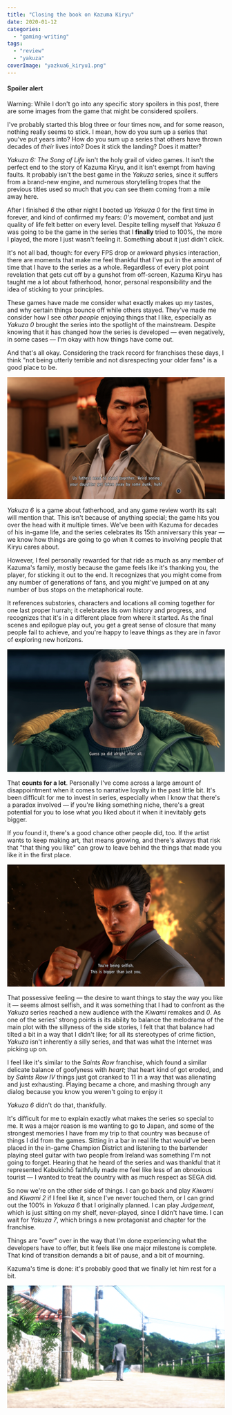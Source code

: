 ```yaml
---
title: "Closing the book on Kazuma Kiryu"
date: 2020-01-12
categories: 
  - "gaming-writing"
tags: 
  - "review"
  - "yakuza"
coverImage: "yazkua6_kiryu1.png"
---
```


#### Spoiler alert

Warning: While I don't go into any specific story spoilers in this post, there are some images from the game that might be considered spoilers.

I've probably started this blog three or four times now, and for some reason, nothing really seems to stick. I mean, how do you sum up a series that you've put years into? How do you sum up a series that others have thrown decades of _their_ lives into? Does it stick the landing? Does it matter?

_Yakuza 6: The Song of Life_ isn't the holy grail of video games. It isn't the perfect end to the story of Kazuma Kiryu, and it isn't exempt from having faults. It probably isn't the best game in the _Yakuza_ series, since it suffers from a brand-new engine, and numerous storytelling tropes that the previous titles used so much that you can see them coming from a mile away here.

After I finished _6_ the other night I booted up _Yakuza_ _0_ for the first time in forever, and kind of confirmed my fears: _0's_ movement, combat and just quality of life felt better on every level. Despite telling myself that _Yakuza 6_ was going to be the game in the series that I **finally** tried to 100%, the more I played, the more I just wasn't feeling it. Something about it just didn't click.

It's not all bad, though: for every FPS drop or awkward physics interaction, there are moments that make me feel thankful that I've put in the amount of time that I have to the series as a whole. Regardless of every plot point revelation that gets cut off by a gunshot from off-screen, Kazuma Kiryu has taught me a lot about fatherhood, honor, personal responsibility and the idea of sticking to your principles.

These games have made me consider what exactly makes up my tastes, and why certain things bounce off while others stayed. They've made me consider how I see _other people_ enjoying things that I like, especially as _Yakuza 0_ brought the series into the spotlight of the mainstream. Despite knowing that it has changed how the series is developed — even negatively, in some cases — I'm okay with how things have come out.

And that's all okay. Considering the track record for franchises these days, I think "not being utterly terrible and not disrespecting your older fans" is a good place to be.

![](images/2020010918545696-1024x576.png)

_Yakuza 6_ is a game about fatherhood, and any game review worth its salt will mention that. This isn't because of anything special; the game hits you over the head with it multiple times. We've been with Kazuma for decades of his in-game life, and the series celebrates its 15th anniversary this year — we know how things are going to go when it comes to involving people that Kiryu cares about.

However, I feel personally rewarded for that ride as much as any member of Kazuma's family, mostly because the game feels like it's thanking you, the player, for sticking it out to the end. It recognizes that you might come from any number of generations of fans, and you might've jumped on at any number of bus stops on the metaphorical route.

It references substories, characters and locations all coming together for one last proper hurrah; it celebrates its own history and progress, and recognizes that it's in a different place from where it started. As the final scenes and epilogue play out, you get a great sense of closure that many people fail to achieve, and you're happy to leave things as they are in favor of exploring new horizons.

![](images/2020011002115177-1024x576.png)

That **counts for a lot**. Personally I've come across a large amount of disappointment when it comes to narrative loyalty in the past little bit. It's been difficult for me to invest in series, especially when I know that there's a paradox involved — if you're liking something niche, there's a great potential for you to lose what you liked about it when it inevitably gets bigger.

If _you_ found it, there's a good chance other people did, too. If the artist wants to keep making art, that means growing, and there's always that risk that "that thing you like" can grow to leave behind the things that made you like it in the first place.

![](images/2020010918201781-1024x576.png)

That possessive feeling — the desire to want things to stay the way you like it — seems almost selfish, and it was something that I had to confront as the _Yakuza_ series reached a new audience with the _Kiwami_ remakes and _0_. As one of the series' strong points is its ability to balance the melodrama of the main plot with the sillyness of the side stories, I felt that that balance had tilted a bit in a way that I didn't like; for all its stereotypes of crime fiction, _Yakuza_ isn't inherently a silly series, and that was what the Internet was picking up on.

I feel like it's similar to the _Saints Row_ franchise, which found a similar delicate balance of goofyness with _heart_; that heart kind of got eroded, and by _Saints Row IV_ things just got cranked to 11 in a way that was alienating and just exhausting. Playing became a chore, and mashing through any dialog because you know you weren't going to enjoy it

_Yakuza 6_ didn't do that, thankfully.

It's difficult for me to explain exactly what makes the series so special to me. It was a major reason is me wanting to go to Japan, and some of the strongest memories I have from my trip to that country was because of things I did from the games. Sitting in a bar in real life that would've been placed in the in-game Champion District and listening to the bartender playing steel guitar with two people from Ireland was something I'm not going to forget. Hearing that he heard of the series and was thankful that it represented Kabukichō faithfully made me feel like less of an obnoxious tourist — I wanted to treat the country with as much respect as SEGA did.

So now we're on the other side of things. I can go back and play _Kiwami_ and _Kiwami 2_ if I feel like it, since I've never touched them, or I can grind out the 100% in _Yakuza 6_ that I originally planned. I can play _Judgement_, which is just sitting on my shelf, never-played, since I didn't have time. I can wait for _Yakuza 7_, which brings a new protagonist and chapter for the franchise.

Things are "over" over in the way that I'm done experiencing what the developers have to offer, but it feels like one major milestone is complete. That kind of transition demands a bit of pause, and a bit of mourning.

Kazuma's time is done: it's probably good that we finally let him rest for a bit.

![](images/2020011002223730-1024x576.png)

